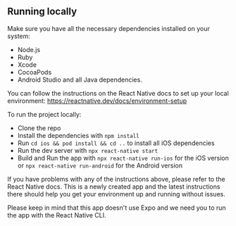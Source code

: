 ## Running locally

Make sure you have all the necessary dependencies installed on your system:

- Node.js
- Ruby
- Xcode
- CocoaPods
- Android Studio and all Java dependencies.

You can follow the instructions on the React Native docs to set up your local environment: https://reactnative.dev/docs/environment-setup

To run the project locally:

- Clone the repo
- Install the dependencies with `npm install`
- Run `cd ios && pod install && cd ..` to install all iOS dependencies
- Run the dev server with `npx react-native start`
- Build and Run the app with `npx react-native run-ios` for the iOS version or `npx react-native run-android` for the Android version

If you have problems with any of the instructions above, please refer to the React Native docs. This is a newly created app and the latest instructions there should help you get your environment up and running without issues.

Please keep in mind that this app doesn't use Expo and we need you to run the app with the React Native CLI.



